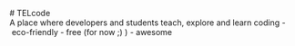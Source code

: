 # TELcode 
 A place where developers and students teach, explore and learn coding 
 - eco-friendly 
 - free (for now ;) ) 
 - awesome
